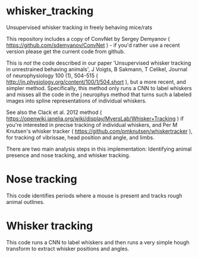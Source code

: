 # whisker_tracking
Unsupervised whisker tracking in freely behaving mice/rats

This repository includes a copy of ConvNet by Sergey Demyanov ( https://github.com/sdemyanov/ConvNet ) - if you'd rather use a recent version please get the current code from github.

This is _not_ the code described in our paper 'Unsupervised whisker tracking in unrestrained behaving animals', J Voigts, B Sakmann, T Celikel, Journal of neurophysiology 100 (1), 504-515 ( http://jn.physiology.org/content/100/1/504.short ), but a more recent, and simpler method. Specifically, this method only runs a CNN to label whiskers and misses all the code in the j neurophys method that turns such a labeled images into spline representations of individual whiskers.

See also the Clack et al. 2012 method ( https://openwiki.janelia.org/wiki/display/MyersLab/Whisker+Tracking ) if you're interested in precise tracking of individual whiskers, and Per M Knutsen's whisker tracker ( https://github.com/pmknutsen/whiskertracker ),
for tracking of vibrissae, head position and angle, and limbs.

There are two main analysis steps in this implementation: Identifying animal presence and nose tracking, and whisker tracking.


# Nose tracking
This code identifies periods where a mouse is present and tracks rough animal outlines.

# Whisker tracking
This code runs a CNN to label whiskers and then runs a very simple hough transform to extract whisker positions and angles.
